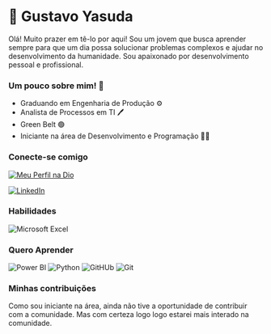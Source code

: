 
# 🦊 Gustavo Yasuda

Olá! Muito prazer em tê-lo por aqui! Sou um jovem que busca aprender sempre para que um dia possa solucionar problemas complexos e ajudar no desenvolvimento da humanidade. Sou apaixonado por desenvolvimento pessoal e profissional.

### Um pouco sobre mim! 👋
- Graduando em Engenharia de Produção ⚙
- Analista de Processos em TI 🖊
- Green Belt 🟢
- Iniciante na área de Desenvolvimento e Programação 👨‍💻



### Conecte-se comigo
[![Meu Perfil na Dio](https://img.shields.io/badge/Meu_Perfil_na_DIO-000?style=for-the-badge&logologoColor=0E76A8)](https://web.dio.me/users/yasudagustavo2000?tab=skills)

[![LinkedIn](https://img.shields.io/badge/LinkedIn-000?style=for-the-badge&logo=linkedin&logoColor=0E76A8)](https://www.linkedin.com/in/gustavo-yasuda/)


### Habilidades
![Microsoft Excel](https://img.shields.io/badge/Microsoft_Excel-000?style=for-the-badge&logo=microsoft-excel&logoColor=217346)


### Quero Aprender
![Power BI](https://img.shields.io/badge/Power_BI-000?style=for-the-badge&logo=Power%20BI&logoColor=F2C811)
![Python](https://img.shields.io/badge/Python-000?style=for-the-badge&logo=python)
![GitHUb](https://img.shields.io/badge/GitHub-100000?style=for-the-badge&logo=github&logoColor=white)
![Git](https://img.shields.io/badge/Git-000?style=for-the-badge&logo=git&logoColor=E34F26)

### Minhas contribuições
Como sou iniciante na área, ainda não tive a oportunidade de contribuir com a comunidade. Mas com certeza logo logo estarei mais interado na comunidade.